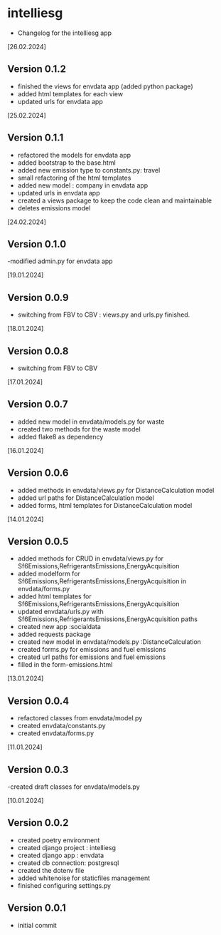 # intelliesg

- Changelog for the intelliesg app



[26.02.2024]

Version 0.1.2
-
- finished the views for envdata app (added python package)
- added html templates for each view
- updated urls for envdata app



[25.02.2024]

Version 0.1.1
-
- refactored the models for envdata app
- added bootstrap to the base.html
- added new emission type to constants.py: travel 
- small refactoring of the html templates
- added new model : company in envdata app
- updated urls in envdata app
- created a views package to keep the code clean and maintainable
- deletes emissions model 



[24.02.2024]

Version 0.1.0
-
-modified admin.py for envdata app 


[19.01.2024]

Version 0.0.9
-
- switching from FBV to CBV : views.py and urls.py finished.


[18.01.2024]

Version 0.0.8
-
- switching from FBV to CBV



[17.01.2024]

Version 0.0.7
-
- added new model in envdata/models.py for waste
- created two methods for the waste model
- added flake8 as dependency 

[16.01.2024]

Version 0.0.6
-
- added methods in envdata/views.py for DistanceCalculation model
- added url paths for DistanceCalculation model
- added forms, html templates for DistanceCalculation model


[14.01.2024]

Version 0.0.5
-
- added methods for CRUD in envdata/views.py for Sf6Emissions,RefrigerantsEmissions,EnergyAcquisition
- added modelform for Sf6Emissions,RefrigerantsEmissions,EnergyAcquisition in envdata/forms.py
- added html templates for Sf6Emissions,RefrigerantsEmissions,EnergyAcquisition
- updated envdata/urls.py with Sf6Emissions,RefrigerantsEmissions,EnergyAcquisition paths
- created new app :socialdata
- added requests package
- created new model in envdata/models.py :DistanceCalculation
- created forms.py for emissions and fuel emissions
- created url paths for emissions and fuel emissions
- filled in the form-emissions.html




[13.01.2024]

Version 0.0.4
-
- refactored classes from envdata/model.py
- created envdata/constants.py
- created envdata/forms.py




[11.01.2024]

Version 0.0.3
-
-created draft classes for envdata/models.py  


[10.01.2024]

Version 0.0.2
-
- created poetry environment
- created django project : intelliesg
- created django app : envdata
- created db connection: postgresql
- created the dotenv file
- added whitenoise for staticfiles management
- finished configuring settings.py 


Version 0.0.1
-
- initial commit








